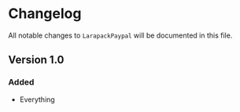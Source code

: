 # Changelog

All notable changes to `LarapackPaypal` will be documented in this file.

## Version 1.0

### Added
- Everything

